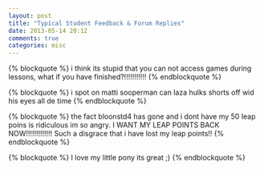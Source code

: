 ```yaml
---
layout: post
title: "Typical Student Feedback & Forum Replies"
date: 2013-05-14 20:12
comments: true
categories: misc
---
```


{% blockquote %}
i think its stupid that you can not access games during lessons, what if you have finished?!!!!!!!!!!! 
{% endblockquote %}

{% blockquote %}
i spot on matti sooperman can laza hulks shorts off wid his eyes all de time
{% endblockquote %}

{% blockquote %}
the fact bloonstd4 has gone and i dont have my 50 leap poins is ridiculous im so angry. I WANT MY LEAP POINTS BACK NOW!!!!!!!!!!!!!
Such a disgrace that i have lost my leap points!!
{% endblockquote %}

{% blockquote %}
I love my little pony its great ;)
{% endblockquote %}